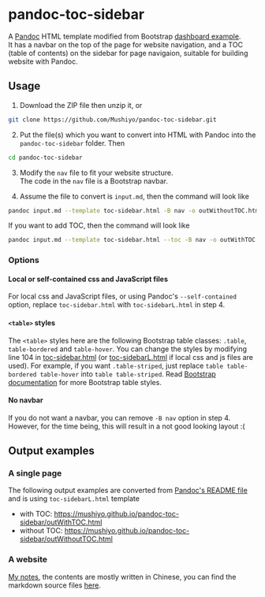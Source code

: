 # pandoc-toc-sidebar
A [Pandoc](http://pandoc.org/) HTML template modified from Bootstrap [dashboard example](http://getbootstrap.com/examples/dashboard/).  
It has a navbar on the top of the page for website navigation, and a TOC (table of contents) on the sidebar for page navigaion, suitable for building website with Pandoc.

## Usage
1. Download the ZIP file then unzip it, or  
  ```sh
  git clone https://github.com/Mushiyo/pandoc-toc-sidebar.git
  ```
  
2. Put the file(s) which you want to convert into HTML with Pandoc into the `pandoc-toc-sidebar` folder.
  Then
  ```sh
  cd pandoc-toc-sidebar
  ```

3. Modify the `nav` file to fit your website structure.  
   The code in the `nav` file is a Bootstrap navbar.
  
4. Assume the file to convert is `input.md`, then the command will look like
  ```sh
  pandoc input.md --template toc-sidebar.html -B nav -o outWithoutTOC.html
  ```
  If you want to add TOC, then the command will look like
  ```sh
  pandoc input.md --template toc-sidebar.html --toc -B nav -o outWithTOC.html
  ```
  
### Options
#### Local or self-contained css and JavaScript files
For local css and JavaScript files, or using Pandoc's `--self-contained` option, replace `toc-sidebar.html` with `toc-sidebarL.html` in step 4.  

#### `<table>` styles
The `<table>` styles here are the following Bootstrap table classes: `.table`, `table-bordered` and `table-hover`.
You can change the styles by modifying line 104 in [toc-sidebar.html](toc-sidebar.html#L104) (or [toc-sidebarL.html](toc-sidebarL.html#L104) if local css and js files are used).
For example, if you want `.table-striped`, just replace `table table-bordered table-hover` into `table table-striped`.
Read [Bootstrap documentation](http://getbootstrap.com/css/#tables) for more Bootstrap table styles.

#### No navbar
If you do not want a navbar, you can remove `-B nav` option in step 4. However, for the time being, this will result in a not good looking layout :(   

## Output examples
### A single page
The following output examples are converted from [Pandoc's README file](https://github.com/jgm/pandoc/blob/master/README) and is using `toc-sidebarL.html` template
* with TOC: <https://mushiyo.github.io/pandoc-toc-sidebar/outWithTOC.html>
* without TOC: <https://mushiyo.github.io/pandoc-toc-sidebar/outWithoutTOC.html>

### A website
[My notes](http://twilightzone.gitlab.io/note), the contents are mostly written in Chinese, you can find the markdown source files [here](https://github.com/Mushiyo/note).
